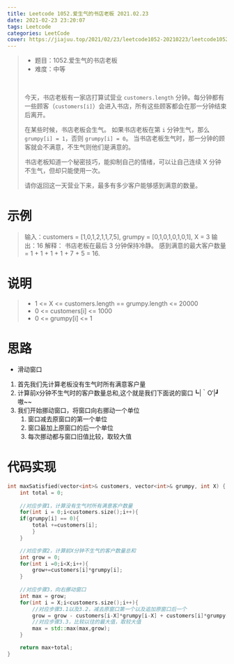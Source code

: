 ```yaml
---
title: Leetcode 1052.爱生气的书店老板 2021.02.23
date: 2021-02-23 23:20:07
tags: Leetcode
categories: LeetCode
cover: https://jiajuu.top/2021/02/23/leetcode1052-20210223/leetcode1052-20210223.png
---
```


> - 题目：1052.爱生气的书店老板
> - 难度：中等
>
> <br>
>
> 今天，书店老板有一家店打算试营业 `customers.length` 分钟。每分钟都有一些顾客（`customers[i]`）会进入书店，所有这些顾客都会在那一分钟结束后离开。
>
> 在某些时候，书店老板会生气。 如果书店老板在第 `i` 分钟生气，那么 `grumpy[i] = 1`，否则 `grumpy[i] = 0`。 当书店老板生气时，那一分钟的顾客就会不满意，不生气则他们是满意的。
>
> 书店老板知道一个秘密技巧，能抑制自己的情绪，可以让自己连续 X 分钟不生气，但却只能使用一次。
>
> 请你返回这一天营业下来，最多有多少客户能够感到满意的数量。



# 示例

> 输入：customers = [1,0,1,2,1,1,7,5], grumpy = [0,1,0,1,0,1,0,1], X = 3
> 输出：16
> 解释：
> 书店老板在最后 3 分钟保持冷静。
> 感到满意的最大客户数量 = 1 + 1 + 1 + 1 + 7 + 5 = 16.



# 说明

> - 1 <= X <= customers.length == grumpy.length <= 20000
> - 0 <= customers[i] <= 1000
> - 0 <= grumpy[i] <= 1



# 思路

- 滑动窗口

1. 首先我们先计算老板没有生气时所有满意客户量
2. 计算前`X`分钟不生气时的客户数量总和,这个就是我们下面说的窗口┗|｀O′|┛ 嗷~~
3. 我们开始挪动窗口，将窗口向右挪动一个单位
   1. 窗口减去原窗口的第一个单位
   2. 窗口最加上原窗口的后一个单位
   3. 每次挪动都与窗口旧值比较，取较大值



# 代码实现

```C++
int maxSatisfied(vector<int>& customers, vector<int>& grumpy, int X) {
	int total = 0;
    
    //对应步骤1，计算没有生气时所有满意客户数量
	for(int i = 0;i<customers.size();i++){
	if(grumpy[i] == 0){
		total +=customers[i];
		}
	}

    //对应步骤2，计算前X分钟不生气的客户数量总和
	int grow = 0;
	for(int i =0;i<X;i++){
		grow+=customers[i]*grumpy[i];
	}
        
    //对应步骤3，向右挪动窗口
	int max = grow;
	for(int i = X;i<customers.size();i++){
        //对应步骤3.1以及3.2，减去原窗口第一个以及追加原窗口后一个
		grow = grow - customers[i-X]*grumpy[i-X] + customers[i]*grumpy[i];
        //对应步骤3.3，比较以往的最大值，取较大值
		max = std::max(max,grow);
	}

	return max+total;
}
```




